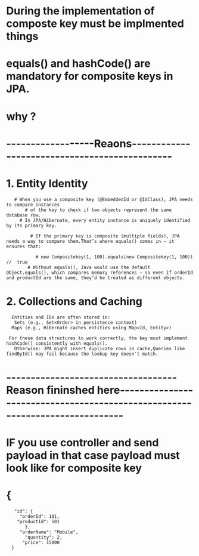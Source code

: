 # During the implementation of composte key must be implmented things

# equals() and hashCode() are mandatory for composite keys in JPA.
 # why ?

#  ------------------Reaons----------------------------------------------

 # 1. Entity Identity
       # When you use a composite key (@EmbeddedId or @IdClass), JPA needs to compare instances 
           # of the key to check if two objects represent the same database row.
         # In JPA/Hibernate, every entity instance is uniquely identified by its primary key.

             # If the primary key is composite (multiple fields), JPA needs a way to compare them.That’s where equals() comes in — it ensures that:

               # new Compositekey(1, 100).equals(new Compositekey(1, 100)) //  true
            # Without equals(), Java would use the default Object.equals(), which compares memory references — so even if orderId and productId are the same, they’d be treated as different objects.

# 2.  Collections and Caching
      Entities and IDs are often stored in:
       Sets (e.g., Set<Order> in persistence context)
      Maps (e.g., Hibernate caches entities using Map<Id, Entity>)

     For these data structures to work correctly, the key must implement hashCode() consistently with equals().
       Otherwise: JPA might insert duplicate rows in cache,Queries like findById() may fail because the lookup key doesn't match.
# ----------------------------------- Reason fininshed here-----------------------------------------------------------------------------

# IF you use controller and send payload in that case payload must look like for composite key
#   {
       "id": {
         "orderId": 101,
        "productId": 501
           },
         "orderName": "Mobile",
           "quantity": 2,
          "price": 15000
      }
